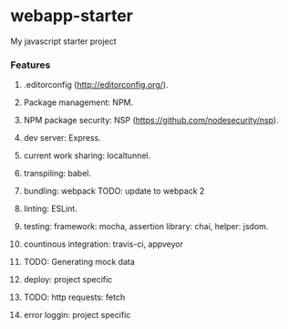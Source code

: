 # webapp-starter

My javascript starter project

### Features 

1. .editorconfig (http://editorconfig.org/).

2. Package management: NPM.

3. NPM package security: NSP (https://github.com/nodesecurity/nsp).

4. dev server: Express.

5. current work sharing: localtunnel.

6. transpiling: babel.

7. bundling: webpack TODO: update to webpack 2

8. linting: ESLint.

9. testing: framework: mocha, assertion library: chai, helper: jsdom.

10. countinous integration: travis-ci, appveyor

11. TODO: Generating mock data

12. deploy: project specific

13. TODO: http requests: fetch

14. error loggin: project specific
